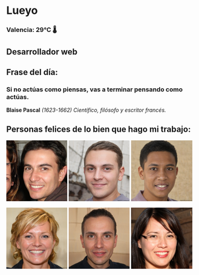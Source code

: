 # Lueyo
### Valencia:  29°C 🌡️
## Desarrollador web
## Frase del día:
<!-- START QUOTE -->
### Si no actúas como piensas, vas a terminar pensando como actúas.
**Blaise Pascal** *(1623-1662) Científico, filósofo y escritor francés.*
<!-- END QUOTE -->






## Personas felices de lo bien que hago mi trabajo:

<p float="left">
  <img src="src/image_0.png" width="32%" />
  <img src="src/image_1.png" width="32%" /> 
  <img src="src/image_2.png" width="32%" />
</p>
<p float="left">
  <img src="src/image_3.png" width="32%" />
  <img src="src/image_4.png" width="32%" /> 
  <img src="src/image_5.png" width="32%" />
</p>
